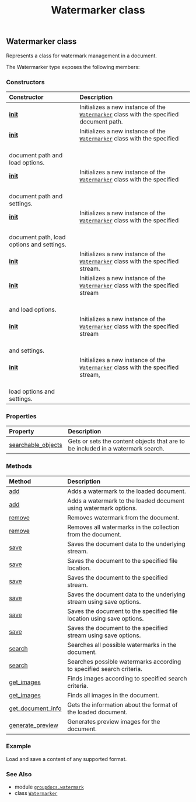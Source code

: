 ﻿---
title: Watermarker class
second_title: GroupDocs.Watermark for Python via .NET API References
description: 
type: docs
url: /python-net/groupdocs.watermark/watermarker/
is_root: false
weight: 40
---

## Watermarker class

Represents a class for watermark management in a document.



The Watermarker type exposes the following members:

### Constructors
| Constructor | Description |
| :- | :- |
| [__init__](/watermark/python-net/groupdocs.watermark/watermarker/__init__/#str) | Initializes a new instance of the [`Watermarker`](/watermark/python-net/groupdocs.watermark/watermarker) class with the specified document path. |
| [__init__](/watermark/python-net/groupdocs.watermark/watermarker/__init__/#str-groupdocs.watermark.options.LoadOptions) | Initializes a new instance of the [`Watermarker`](/watermark/python-net/groupdocs.watermark/watermarker) class with the specified<br/>document path and load options. |
| [__init__](/watermark/python-net/groupdocs.watermark/watermarker/__init__/#str-groupdocs.watermark.WatermarkerSettings) | Initializes a new instance of the [`Watermarker`](/watermark/python-net/groupdocs.watermark/watermarker) class with the specified<br/>document path and settings. |
| [__init__](/watermark/python-net/groupdocs.watermark/watermarker/__init__/#str-groupdocs.watermark.options.LoadOptions-groupdocs.watermark.WatermarkerSettings) | Initializes a new instance of the [`Watermarker`](/watermark/python-net/groupdocs.watermark/watermarker) class with the specified<br/>document path, load options and settings. |
| [__init__](/watermark/python-net/groupdocs.watermark/watermarker/__init__/#io.RawIOBase) | Initializes a new instance of the [`Watermarker`](/watermark/python-net/groupdocs.watermark/watermarker) class with the specified stream. |
| [__init__](/watermark/python-net/groupdocs.watermark/watermarker/__init__/#io.RawIOBase-groupdocs.watermark.options.LoadOptions) | Initializes a new instance of the [`Watermarker`](/watermark/python-net/groupdocs.watermark/watermarker) class with the specified stream<br/>and load options. |
| [__init__](/watermark/python-net/groupdocs.watermark/watermarker/__init__/#io.RawIOBase-groupdocs.watermark.WatermarkerSettings) | Initializes a new instance of the [`Watermarker`](/watermark/python-net/groupdocs.watermark/watermarker) class with the specified stream<br/>and settings. |
| [__init__](/watermark/python-net/groupdocs.watermark/watermarker/__init__/#io.RawIOBase-groupdocs.watermark.options.LoadOptions-groupdocs.watermark.WatermarkerSettings) | Initializes a new instance of the [`Watermarker`](/watermark/python-net/groupdocs.watermark/watermarker) class with the specified stream,<br/>load options and settings. |


### Properties
| Property | Description |
| :- | :- |
| [searchable_objects](/watermark/python-net/groupdocs.watermark/watermarker/searchable_objects) | Gets or sets the content objects that are to be included in a watermark search. |


### Methods
| Method | Description |
| :- | :- |
| [add](/watermark/python-net/groupdocs.watermark/watermarker/add/#groupdocs.watermark.Watermark) | Adds a watermark to the loaded document. |
| [add](/watermark/python-net/groupdocs.watermark/watermarker/add/#groupdocs.watermark.Watermark-groupdocs.watermark.options.WatermarkOptions) | Adds a watermark to the loaded document using watermark options. |
| [remove](/watermark/python-net/groupdocs.watermark/watermarker/remove/#groupdocs.watermark.search.PossibleWatermark) | Removes watermark from the document. |
| [remove](/watermark/python-net/groupdocs.watermark/watermarker/remove/#groupdocs.watermark.search.PossibleWatermarkCollection) | Removes all watermarks in the collection from the document. |
| [save](/watermark/python-net/groupdocs.watermark/watermarker/save/#) | Saves the document data to the underlying stream. |
| [save](/watermark/python-net/groupdocs.watermark/watermarker/save/#str) | Saves the document to the specified file location. |
| [save](/watermark/python-net/groupdocs.watermark/watermarker/save/#io.RawIOBase) | Saves the document to the specified stream. |
| [save](/watermark/python-net/groupdocs.watermark/watermarker/save/#groupdocs.watermark.options.SaveOptions) | Saves the document data to the underlying stream using save options. |
| [save](/watermark/python-net/groupdocs.watermark/watermarker/save/#str-groupdocs.watermark.options.SaveOptions) | Saves the document to the specified file location using save options. |
| [save](/watermark/python-net/groupdocs.watermark/watermarker/save/#io.RawIOBase-groupdocs.watermark.options.SaveOptions) | Saves the document to the specified stream using save options. |
| [search](/watermark/python-net/groupdocs.watermark/watermarker/search/#) | Searches all possible watermarks in the document. |
| [search](/watermark/python-net/groupdocs.watermark/watermarker/search/#groupdocs.watermark.search.searchcriteria.SearchCriteria) | Searches possible watermarks according to specified search criteria. |
| [get_images](/watermark/python-net/groupdocs.watermark/watermarker/get_images/#groupdocs.watermark.search.searchcriteria.ImageSearchCriteria) | Finds images according to specified search criteria. |
| [get_images](/watermark/python-net/groupdocs.watermark/watermarker/get_images/#) | Finds all images in the document. |
| [get_document_info](/watermark/python-net/groupdocs.watermark/watermarker/get_document_info/#) | Gets the information about the format of the loaded document. |
| [generate_preview](/watermark/python-net/groupdocs.watermark/watermarker/generate_preview/#groupdocs.watermark.options.PreviewOptions) | Generates preview images for the document. |



### Example 


Load and save a content of any supported format.

### See Also
* module [`groupdocs.watermark`](..)
* class [`Watermarker`](/watermark/python-net/groupdocs.watermark/watermarker)
